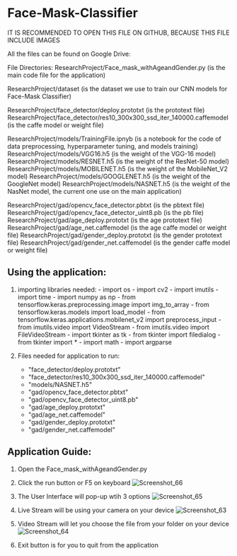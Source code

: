 # Face-Mask-Classifier

IT IS RECOMMENDED TO OPEN THIS FILE ON GITHUB, BECAUSE THIS FILE INCLUDE IMAGES

All the files can be found on Google Drive: 

File Directories:
ResearchProject/Face_mask_withAgeandGender.py (is the main code file for the application)

ResearchProject/dataset (is the dataset we use to train our CNN models for Face-Mask Classifier)

ResearchProject/face_detector/deploy.prototxt (is the prototext file)
ResearchProject/face_detector/res10_300x300_ssd_iter_140000.caffemodel (is the caffe model or weight file)

ResearchProject/models/TrainingFile.ipnyb (is a notebook for the code of data preprocessing, hyperparameter tuning, and models training)
ResearchProject/models/VGG16.h5 (is the weight of the VGG-16 model)
ResearchProject/models/RESNET.h5 (is the weight of the ResNet-50 model)
ResearchProject/models/MOBILENET.h5 (is the weight of the MobileNet_V2 model)
ResearchProject/models/GOOGLENET.h5 (is the weight of the GoogleNet model)
ResearchProject/models/NASNET.h5 (is the weight of the NasNet model, the current one use on the main application)

ResearchProject/gad/opencv_face_detector.pbtxt (is the pbtext file)
ResearchProject/gad/opencv_face_detector_uint8.pb (is the pb file)
ResearchProject/gad/age_deploy.prototxt (is the age prototext file)
ResearchProject/gad/age_net.caffemodel (is the age caffe model or weight file)
ResearchProject/gad/gender_deploy.prototxt (is the gender prototext file)
ResearchProject/gad/gender_net.caffemodel (is the gender caffe model or weight file)

Using the application:
-----------------------------------------------------------------------------------------------------------------------------------------------------------------------
1. importing libraries needed:
        - import os
        - import cv2
        - import imutils
        - import time
        - import numpy as np
        - from tensorflow.keras.preprocessing.image import img_to_array
        - from tensorflow.keras.models import load_model
        - from tensorflow.keras.applications.mobilenet_v2 import preprocess_input
        - from imutils.video import VideoStream
        - from imutils.video import FileVideoStream
        - import tkinter as tk
        - from tkinter import filedialog
        - from tkinter import *
        - import math
        - import argparse


2. Files needed for application to run:
    - "face_detector/deploy.prototxt"
    - "face_detector/res10_300x300_ssd_iter_140000.caffemodel"
    - "models/NASNET.h5"
    - "gad/opencv_face_detector.pbtxt"
    - "gad/opencv_face_detector_uint8.pb"
    - "gad/age_deploy.prototxt"
    - "gad/age_net.caffemodel"
    - "gad/gender_deploy.prototxt"
    - "gad/gender_net.caffemodel"


Application Guide:
-----------------------------------------------------------------------------------------------------------------------------------------------------------------------
1. Open the Face_mask_withAgeandGender.py
2. Click the run button or F5 on keyboard
![Screenshot_66](https://user-images.githubusercontent.com/98985214/189163054-c95106ed-1101-4c5d-b840-0a1e5d688d40.png)

3. The User Interface will pop-up wtih 3 options
![Screenshot_65](https://user-images.githubusercontent.com/98985214/189163361-bd60e21f-e964-4374-b803-db2dae4a76d5.png)

4. Live Stream will be using your camera on your device
![Screenshot_63](https://user-images.githubusercontent.com/98985214/189163983-1033cf73-ac7d-45a6-92d3-54f0db8dc2d7.png)

5. Video Stream will let you choose the file from your folder on your device
![Screenshot_64](https://user-images.githubusercontent.com/98985214/189164271-aab3d6f3-bee6-4e1c-a937-83435a3d7172.png)

6. Exit button is for you to quit from the application




